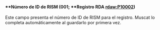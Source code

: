 #### **Número de ID de RISM (001; **Registro RDA [rdaw:P10002](http://www.rdaregistry.info/Elements/w/#P10002))

Este campo presenta el número de ID de RISM para el registro. Muscat lo completa automáticamente al guardarlo por primera vez.
